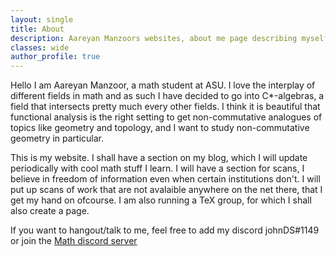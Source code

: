 ```yaml
---
layout: single
title: About
description: Aareyan Manzoors websites, about me page describing myself and the goal of the site.
classes: wide
author_profile: true
---
```

Hello I am Aareyan Manzoor, a math student at ASU. I love the interplay of different fields in math and as such I have decided to go into C\*-algebras, a field that intersects pretty much every other fields. I think it is beautiful that functional analysis is the right setting to get non-commutative analogues of topics like geometry and topology, and I want to study non-commutative geometry in particular.

This is my website. I shall have a section on my blog, which I will update periodically with cool math stuff I learn. I will have a section for scans, I believe in freedom of information even when certain institutions don't. I will put up scans of work that are not avalaible anywhere on the net there, that I get my hand on ofcourse. I am also running a TeX group, for which I shall also create a page.

If you want to hangout/talk to me, feel free to add my discord johnDS#1149 or join the <a href="https://discord.gg/math">Math discord server</a>
